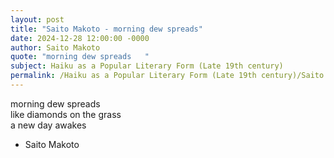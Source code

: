 ```yaml
---
layout: post
title: "Saito Makoto - morning dew spreads"
date: 2024-12-28 12:00:00 -0000
author: Saito Makoto
quote: "morning dew spreads   "
subject: Haiku as a Popular Literary Form (Late 19th century)
permalink: /Haiku as a Popular Literary Form (Late 19th century)/Saito Makoto/Saito Makoto - morning dew spreads
---
```


morning dew spreads   
like diamonds on the grass   
a new day awakes

- Saito Makoto
